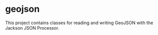# geojson
This project contains classes for reading and writing GeoJSON with the Jackson JSON Processor.
